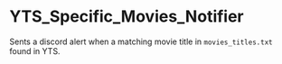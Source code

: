 # YTS_Specific_Movies_Notifier

Sents a discord alert when a matching movie title in `movies_titles.txt` found in YTS.